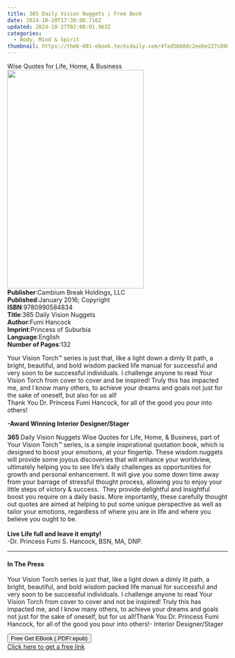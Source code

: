 ```yaml
---
title: 365 Daily Vision Nuggets | Free Book
date: 2024-10-20T17:38:00.716Z
updated: 2024-10-27T02:08:01.963Z
categories:
  - Body, Mind & Spirit
thumbnail: https://thmb-001-ebook.techidaily.com/4fad5bb0dc2eebe227c8904752eb720aee816eb4f0c23e29bcc6e58f943179a5.jpg
---
```

<main id="book-container">
  <div class="flex flex-col">
    <div class="book-brief flex-1 py-6 px-4 sm:p-6 md:py-10 md:px-8">
      <!-- brief-->
      <div class="book-brief-main">Wise Quotes for Life, Home, & Business</div>
    </div>
    <div
      class="book-meta-info flex-1 grid gap-4 col-start-1 col-end-3 row-start-1 sm:mb-6 sm:grid-cols-4 lg:gap-6 lg:col-start-2 lg:row-end-6 lg:row-span-6 lg:mb-0"
    >
      <div
        class="book-meta-info-left place-content-center mt-4 p-4 text-sm leading-6 col-start-2 col-span-2 dark:text-slate-400"
      >
        <img
          class="w-full h-500 object-cover rounded-lg sm:h-255 sm:col-span-2 lg:col-span-full"
          src="https://img-001-ebook.techidaily.com/06740e08cde3bb725f1612f8a9649e6f2f1f28eeedc2f46a9addfe268783b381.jpg"
          alt=""
          width="312"
          height="500"
        />
      </div>
      <div
        class="book-meta-info-right mt-2 col-start-1 row-start-2 col-span-3 self-center"
      >
        <!-- meta data  -->
        <div class="flex flex-col px-4 md:px-8">
          <div class="flex-1">
            <strong>Publisher</strong>:<span class="px-2"
              >Cambium Break Holdings, LLC</span
            >
          </div>
          <div class="flex-1">
            <strong>Published</strong>:<span class="px-2"
              >January 2016; Copyright</span
            >
          </div>
          <div class="flex-1">
            <strong>ISBN</strong>:<span class="px-2">9780990584834</span>
          </div>
          <div class="flex-1">
            <strong>Title</strong>:<span class="px-2"
              >365 Daily Vision Nuggets</span
            >
          </div>
          <div class="flex-1">
            <strong>Author</strong>:<span class="px-2">Fumi Hancock</span>
          </div>
          <div class="flex-1">
            <strong>Imprint</strong>:<span class="px-2"
              >Princess of Suburbia</span
            >
          </div>
          <div class="flex-1">
            <strong>Language</strong>:<span class="px-2">English</span>
          </div>
          <div class="flex-1">
            <strong>Number of Pages</strong>:<span class="px-2">132</span>
          </div>
        </div>
      </div>
    </div>
    <div class="book-description flex-1 py-6 px-4 sm:p-6 md:py-10 md:px-8">
      <div class="book-description-main">
        <div accordion-content="" id="description">
          <p>
            Your Vision Torch™ series is just that, like a light down a dimly
            lit path, a bright, beautiful, and bold wisdom packed life manual
            for successful and very soon to be successful individuals. I
            challenge anyone to read Your Vision Torch from cover to&nbsp;cover
            and be inspired! Truly this has impacted me, and I know many others,
            to achieve your dreams and goals not just for the sake of oneself,
            but also for us all!<br />Thank You Dr. Princess Fumi Hancock, for
            all of the good you pour into others!
          </p>
          <p><strong>-Award Winning Interior Designer/Stager</strong></p>
          <p>
            <strong>365 </strong>Daily Vision Nuggets Wise Quotes for Life,
            Home, &amp; Business, part of Your Vision Torch™ series, is a
            simple inspirational quotation book, which is designed to boost your
            emotions, at your fingertip. These wisdom nuggets will provide some
            joyous discoveries that will enhance your worldview, ultimately
            helping you to see life’s daily challenges as opportunities for
            growth and personal enhancement. It will give you some down time
            away from your barrage of stressful thought process, allowing you to
            enjoy your little steps of victory &amp; success.&nbsp; They provide
            delightful and insightful boost you require on a daily basis. More
            importantly, these carefully thought out quotes are aimed at helping
            to put some unique perspective as well as tailor your emotions,
            regardless of where you are in life and where you believe you ought
            to be.<br /><br /><strong>Live Life full and leave it empty!</strong
            ><br />-Dr. Princess Fumi S. Hancock, BSN, MA, DNP.
          </p>
        </div>
        <div class="accordion-fader"></div>
      </div>
    </div>
    <div class="book-excerpts flex-1 py-6 px-4 sm:p-6 md:py-10 md:px-8">
      <!-- excerpts-->
      <div class="book-excerpts-main">
        <hr />
        <h4 class="placeholder placeholder-heading">
          <span>In The Press</span>
        </h4>
        <p>
          Your Vision Torch series is just that, like a light down a dimly lit
          path, a bright, beautiful, and bold wisdom packed life manual for
          successful and very soon to be successful individuals. I challenge
          anyone to read Your Vision Torch from cover to cover and not be
          inspired! Truly this has impacted me, and I know many others, to
          achieve your dreams and goals not just for the sake of oneself, but
          for us all!Thank You Dr. Princess Fumi Hancock, for all of the good
          you pour into others!- Interior Designer/Stager
        </p>
      </div>
    </div>
    <div
      class="book-about-author flex-1 py-6 px-4 sm:p-6 md:py-10 md:px-8"
    ></div>
    <div class="book-free-get flex-1 py-6 px-4 sm:p-6 md:py-10 md:px-8">
      <button
        id="btn-free-get"
        class="bg-blue-500 hover:bg-blue-700 text-white font-bold py-2 px-4 rounded"
      >
        Free Get EBook (.PDF/.epub)
      </button>
      <div id="countdown-display" class="px-2 text-lg mt-2"></div>
      <a
        id="free-link"
        class="hidden bg-blue-500 hover:bg-blue-700 text-white font-bold py-2 px-4 rounded"
        href="https://www.ebooks.com/en-us/book/209840844/365-daily-vision-nuggets/fumi-hancock/"
        target="_blank"
        >Click here to get a free link</a
      >
    </div>
    <script>
      let countdownTime = 0;
      let countdownInterval = null;
      document
        .getElementById('btn-free-get')
        .addEventListener('click', startCountdown);
      function startCountdown() {
        countdownTime = new Date().getTime() + 60000 * 3;
        countdownInterval = setInterval(updateCountdown, 1000);
        document.getElementById('btn-free-get').disabled = true;
        document
          .getElementById('btn-free-get')
          .classList.add('bg-gray-500', 'cursor-not-allowed');
      }
      function updateCountdown() {
        let currentTime = new Date().getTime();
        let timeLeft = countdownTime - currentTime;
        let secondsLeft = Math.floor(timeLeft / 1000);
        document.getElementById('countdown-display').innerHTML =
          `Remaining time: ${secondsLeft} seconds.`;
        if (secondsLeft <= 0) {
          clearInterval(countdownInterval);
          document.getElementById('btn-free-get').classList.add('hidden');
          document.getElementById('free-link').classList.remove('hidden');
          document.getElementById('countdown-display').innerHTML = '';
        }
      }
    </script>
  </div>
</main>

<ins class="adsbygoogle"
      style="display:block"
      data-ad-client="ca-pub-7571918770474297"
      data-ad-slot="8358498916"
      data-ad-format="auto"
      data-full-width-responsive="true"></ins>
    